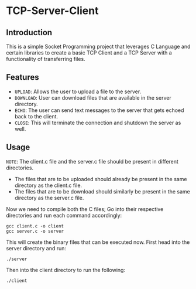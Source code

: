 # TCP-Server-Client
## Introduction
This is a simple Socket Programming project that leverages C Language and certain libraries to create a basic TCP Client and a TCP Server with a functionality of transferring files.

## Features
- `UPLOAD`: Allows the user to upload a file to the server.
- `DOWNLOAD`: User can download files that are available in the server directory.
- `ECHO`: The user can send text messages to the server that gets echoed back to the client.
- `CLOSE`: This will terminate the connection and shutdown the server as well.

## Usage
`NOTE`: The client.c file and the server.c file should be present in different directories.
- The files that are to be uploaded should already be present in the same directory as the client.c file.
- The files that are to be download should similarly be present in the same directory as the server.c file.

Now we need to compile both the C files; Go into their respective directories and run each command accordingly:
```
gcc client.c -o client
gcc server.c -o server
```
This will create the binary files that can be executed now.
First head into the server directory and run:
```
./server
```
Then into the client directory to run the following:
```
./client
```
